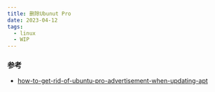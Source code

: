 ```yaml
---
title: 删除Ubunut Pro
date: 2023-04-12
tags:
  - linux
  - WIP
---
```


### 参考
- [how-to-get-rid-of-ubuntu-pro-advertisement-when-updating-apt](https://askubuntu.com/questions/1434512/how-to-get-rid-of-ubuntu-pro-advertisement-when-updating-apt)